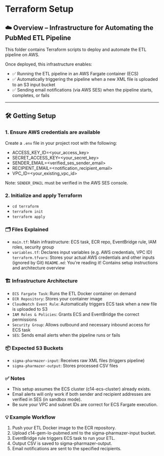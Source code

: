 # Terraform Setup

## ☁️ Overview – Infrastructure for Automating the PubMed ETL Pipeline

This folder contains Terraform scripts to deploy and automate the ETL pipeline on AWS.

Once deployed, this infrastructure enables:

- ✅ Running the ETL pipeline in an AWS Fargate container (ECS)
- ✅ Automatically triggering the pipeline when a new XML file is uploaded to an S3 input bucket
- ✅ Sending email notifications (via AWS SES) when the pipeline starts, completes, or fails

---

## 🛠️ Getting Setup

### 1. Ensure AWS credentials are available

Create a `.env` file in your project root with the following:
- ACCESS_KEY_ID=<your_access_key>
- SECRET_ACCESS_KEY=<your_secret_key>
- SENDER_EMAIL=<verified_ses_sender_email>
- RECIPIENT_EMAIL=<notification_recipient_email>
- VPC_ID=<your_existing_vpc_id>

Note: `SENDER_EMAIL` must be verified in the AWS SES console.

### 2. Initialize and apply Terraform
- `cd terraform`
- `terraform init`
- `terraform apply`


### 🗂️ Files Explained

- `main.tf`: Main infrastructure: ECS task, ECR repo, EventBridge rule, IAM roles, security group
- `variables.tf`: Declares input variables (e.g. AWS credentials, VPC ID)
`terraform.tfvars`:	Stores your actual AWS credentials and other inputs (ignored by Git)
`README.md`: You're reading it! Contains setup instructions and architecture overview


### 🏗️ Infrastructure Architecture

- `ECS Fargate Task`: Runs the ETL Docker container on demand
- `ECR Repository`: Stores your container image
- `CloudWatch Event Rule`: Automatically triggers ECS task when a new file is uploaded to S3
- `IAM Roles & Policies`: Grants ECS and EventBridge the correct permissions
- `Security Group`: Allows outbound and necessary inbound access for ECS task
- `SES`: Sends email alerts when the pipeline runs or fails

### 📦 Expected S3 Buckets

- `sigma-pharmazer-input`: Receives raw XML files (triggers pipeline)
- `sigma-pharmazer-output`: Stores processed CSV files


### ✅ Notes
- This setup assumes the ECS cluster (c14-ecs-cluster) already exists.
- Email alerts will only work if both sender and recipient addresses are verified in SES (in sandbox mode).
- Be sure your VPC and subnet IDs are correct for ECS Fargate execution.

### 💡 Example Workflow

1. Push your ETL Docker image to the ECR repository.
2. Upload c14-gem-lo-pubmed.xml to the sigma-pharmazer-input bucket.
3. EventBridge rule triggers ECS task to run your ETL.
4. Output CSV is saved to sigma-pharmazer-output.
5. Email notifications are sent to the specified recipients.